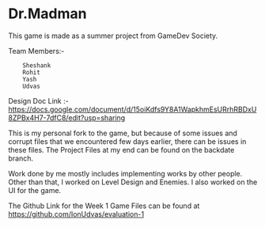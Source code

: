 # Dr.Madman
This game is made as a summer project from GameDev Society.

Team Members:- 

		Sheshank
		Rohit
		Yash
		Udvas

Design Doc Link :- https://docs.google.com/document/d/15oiKdfs9Y8A1WapkhmEsURrhRBDxU8ZPBx4H7-7dfC8/edit?usp=sharing

This is my personal fork to the game, but because of some issues and corrupt files that we encountered few days earlier, there can be issues in these files. The Project Files at my end can be found on the backdate branch.

Work done by me mostly includes implementing works by other people. Other than that, I worked on Level Design and Enemies. I also worked on the UI for the game. 

The Github Link for the Week 1 Game Files can be found at https://github.com/IonUdvas/evaluation-1
